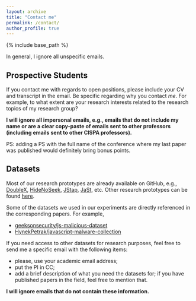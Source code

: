 ```yaml
---
layout: archive
title: "Contact me"
permalink: /contact/
author_profile: true
---
```


{% include base_path %}

In general, I ignore all unspecific emails.


## Prospective Students

If you contact me with regards to open positions, please include your CV and transcript in the email. Be specific regarding why you contact *me*. For example, to what extent are your research interests related to the research topics of my research group?

**I will ignore all impersonal emails, e.g., emails that do not include my name or are a clear copy-paste of emails sent to other professors (including emails sent to other CISPA professors).**

PS: adding a PS with the full name of the conference where my last paper was published would definitely bring bonus points.


## Datasets

Most of our research prototypes are already available on GitHub, e.g., [DoubleX](https://github.com/Aurore54F/DoubleX), [HideNoSeek](https://github.com/Aurore54F/HideNoSeek), [JStap](https://github.com/Aurore54F/JStap), [JaSt](https://github.com/Aurore54F/JaSt), etc. Other research prototypes can be found [here](https://github.com/Aurore54F?tab=repositories).

Some of the datasets we used in our experiments are directly referenced in the corresponding papers.
For example,
- [geeksonsecurity/js-malicious-dataset](https://github.com/geeksonsecurity/js-malicious-dataset)
- [HynekPetrak/javascript-malware-collection](https://github.com/HynekPetrak/javascript-malware-collection)

If you need access to other datasets for research purposes, feel free to send me a specific email with the following items:
- please, use your academic email address;
- put the PI in CC;
- add a brief description of what you need the datasets for; if you have published papers in the field, feel free to mention that.

**I will ignore emails that do not contain these information.**
